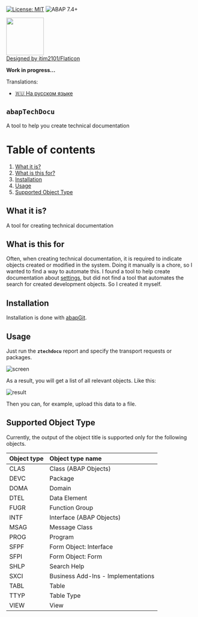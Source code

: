 [![License: MIT](https://img.shields.io/badge/License-MIT-yellow.svg)](https://github.com/victorizbitskiy/zru_number_validation/blob/main/LICENSE)
![ABAP 7.4+](https://img.shields.io/badge/ABAP-7.4%2B-brightgreen)

<img src="https://github.com/victorizbitskiy/abapTechDocu/blob/main/logo/logo.png" height="100px"/>\
<a href="https://www.flaticon.com/authors/itim2101">Designed by itim2101/Flaticon</a>

**Work in progress...**

Translations:
- [:ru: На русском языке](https://github.com/victorizbitskiy/abapTechDocu/blob/main/translations/ru/) 

## `abapTechDocu`
A tool to help you create technical documentation

# Table of contents
1. [What it is?](#what-it-is)
2. [What is this for?](#what-is-this-for)
3. [Installation](#installation)
4. [Usage](#usage)
5. [Supported Object Type](supported-object-type)

## What it is?
A tool for creating technical documentation

## What is this for
Often, when creating technical documentation, it is required to indicate objects created or modified in the system. Doing it manually is a chore, so I wanted to find a way to automate this. I found a tool to help create documentation about <a href="https://github.com/victorizbitskiy/CUSTTOOL"> settings</a>, but did not find a tool that automates the search for created development objects. So I created it myself.

## Installation
Installation is done with [abapGit](http://www.abapgit.org).

## Usage
Just run the **`ztechdocu`** report and specify the transport requests or packages.

![screen](https://github.com/victorizbitskiy/abapTechDocu/blob/main/docs/img/sel_scr.png)

As a result, you will get a list of all relevant objects. Like this:

![result](https://github.com/victorizbitskiy/abapTechDocu/blob/main/docs/img/example_1.png)

Then you can, for example, upload this data to a file.

## Supported Object Type
Currently, the output of the object title is supported only for the following objects.

| Object type | Object type name             |
| :-----| :----------------------------------|
|  CLAS | Class (ABAP Objects)               |
|  DEVC | Package                            |
|  DOMA | Domain                             |
|  DTEL | Data Element                       |
|  FUGR | Function Group                     |
|  INTF | Interface (ABAP Objects)           |
|  MSAG | Message Class                      |
|  PROG | Program                            |
|  SFPF | Form Object: Interface             |
|  SFPI | Form Object: Form                  |
|  SHLP | Search Help                        |
|  SXCI | Business Add-Ins - Implementations |
|  TABL | Table                              |
|  TTYP | Table Type                         |
|  VIEW | View                               |

